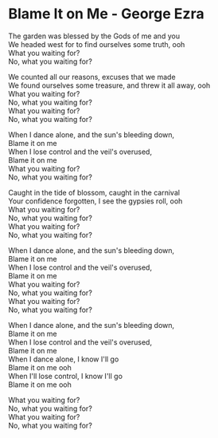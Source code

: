 # Blame It on Me - George Ezra

The garden was blessed by the Gods of me and you\
We headed west for to find ourselves some truth, ooh\
What you waiting for?\
No, what you waiting for?

We counted all our reasons, excuses that we made\
We found ourselves some treasure, and threw it all away, ooh\
What you waiting for?\
No, what you waiting for?\
What you waiting for?\
No, what you waiting for?

When I dance alone, and the sun's bleeding down,\
Blame it on me\
When I lose control and the veil's overused,\
Blame it on me\
What you waiting for?\
No, what you waiting for?

Caught in the tide of blossom, caught in the carnival\
Your confidence forgotten, I see the gypsies roll, ooh\
What you waiting for?\
No, what you waiting for?\
What you waiting for?\
No, what you waiting for?

When I dance alone, and the sun's bleeding down,\
Blame it on me\
When I lose control and the veil's overused,\
Blame it on me\
What you waiting for?\
No, what you waiting for?\
What you waiting for?\
No, what you waiting for?

When I dance alone, and the sun's bleeding down,\
Blame it on me\
When I lose control and the veil's overused,\
Blame it on me\
When I dance alone, I know I'll go\
Blame it on me ooh\
When I'll lose control, I know I'll go\
Blame it on me ooh

What you waiting for?\
No, what you waiting for?\
What you waiting for?\
No, what you waiting for?